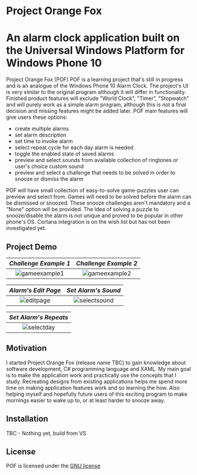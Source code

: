 Project Orange Fox
================

An alarm clock application built on the Universal Windows Platform for Windows Phone 10
==========================================================================================

Project Orange Fox (POF)
POF is a learning project that's still in progress and is an analogue of the Windows Phone 10 Alarm Clock. The project's UI is very similar to the original program although it will differ in functionality. Finished product features will exclude "World Clock", "Timer", "Stopwatch" and will purely work as a simple alarm program, although this is not a final decision and missing features might be added later. POF main features will give users these options:

* create multiple alarms
* set alarm description
* set time to invoke alarm
* select repeat cycle for each day alarm is needed
* toggle the enabled state of saved alarms
* preview and select sounds from available collection of ringtones  or user's choice custom sound
* preview and select a challenge that needs to be solved in order to snooze or dismiss the alarm

POF will have small collection of easy-to-solve game-puzzles user can preview and select from. Games will need to be solved before the alarm can be dismissed or snoozed. These snooze challenges aren't mandatory and a "None" option will be provided. The Idea of solving a puzzle to snooze/disable the alarm is not unique and proved to be popular in other phone's OS.
Cortana integration is on the wish list but has not been investigated yet.

## Project Demo
|*Challenge  Example 1*                                    |                                         *Challenge  Example 2*                       |
|:--------------------------------------------------------:|:------------------------------------------------------------------------------------:|
|![gameexample1](https://cloud.githubusercontent.com/assets/14425937/14081250/b1ab430e-f501-11e5-8337-6effc20ee559.png)|![gameexample2](https://cloud.githubusercontent.com/assets/14425937/14081627/8d69295a-f503-11e5-9c5c-3ec7d74178cd.png)|



|*Alarm's Edit Page*                                       |                                          *Set Alarm's Sound*                         |
|:--------------------------------------------------------:|:------------------------------------------------------------------------------------:|
|![editpage](https://cloud.githubusercontent.com/assets/14425937/14081650/abc13438-f503-11e5-8e2c-ae0505fc348f.png)|![selectsound](https://cloud.githubusercontent.com/assets/14425937/14081606/72346172-f503-11e5-9c0b-250f717cc878.png)|



|*Set Alarm's Repeats*|
|:-------------------:|
|![selectday](https://cloud.githubusercontent.com/assets/14425937/14081610/75c08e6a-f503-11e5-8e16-0f2f277b769e.png)|



## Motivation
I started Project Orange Fox (release name TBC) to gain knowledge about software development, C# programming language and XAML. My main goal is to make the application work and practically use the concepts that I study. Recreating designs from existing applications helps me spend more time on making application features work and so learning the how. Also helping myself and hopefully future users of this exciting program to make mornings easier to wake up to, or at least harder to snooze away.


## Installation
TBC - Nothing yet, build from VS



## License
POF is licensed under the  [GNU license](https://github.com/OoopOoop/OrangeFox/files/192000/license.txt)

